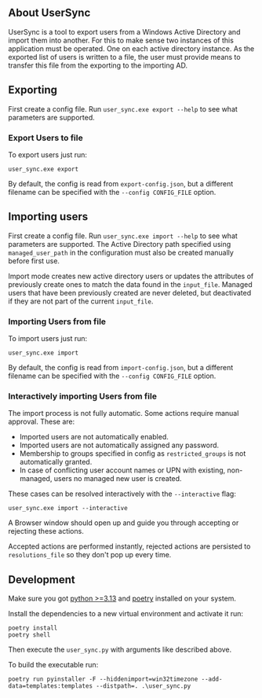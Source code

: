 ## About UserSync ##
UserSync is a tool to export users from a Windows Active Directory and import them into another.
For this to make sense two instances of this application must be operated. One on each active directory instance.
As the exported list of users is written to a file,
the user must provide means to transfer this file from the exporting to the importing AD.

## Exporting
First create a config file. Run `user_sync.exe export --help` to see what parameters are supported.

### Export Users to file
To export users just run:
```
user_sync.exe export
```
By default, the config is read from `export-config.json`, but a different filename can be specified with the 
`--config CONFIG_FILE` option.


## Importing users ##
First create a config file. Run `user_sync.exe import --help` to see what parameters are supported.
The Active Directory path specified using `managed_user_path` in the configuration must also be created manually before first use.

Import mode creates new active directory users or updates the attributes of previously create ones to match the data found
in the `input_file`.
Managed users that have been previously created are never deleted, but deactivated if they are not part of the current `input_file`.

### Importing Users from file 
To import users just run:
```
user_sync.exe import
```
By default, the config is read from `import-config.json`, but a different filename can be specified with the 
`--config CONFIG_FILE` option.

### Interactively importing Users from file 
The import process is not fully automatic. Some actions require manual approval. These are:
   * Imported users are not automatically enabled.
   * Imported users are not automatically assigned any password.
   * Membership to groups specified in config as `restricted_groups` is not automatically granted.
   * In case of conflicting user account names or UPN with existing, non-managed, users no managed new user is created.

These cases can be resolved interactively with the `--interactive` flag:
```
user_sync.exe import --interactive
```

A Browser window should open up and guide you through accepting or rejecting these actions.

Accepted actions are performed instantly, rejected actions are persisted to `resolutions_file` 
so they don't pop up every time. 


## Development
Make sure you got [python >=3.13](https://www.python.org/downloads/) and [poetry](https://python-poetry.org/docs/)
installed on your system.

Install the dependencies to a new virtual environment and activate it run: 
```
poetry install
poetry shell
```

Then execute the `user_sync.py` with arguments like described above.

To build the executable run:
```
poetry run pyinstaller -F --hiddenimport=win32timezone --add-data=templates:templates --distpath=. .\user_sync.py
```

